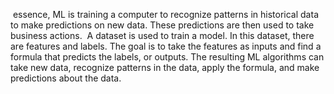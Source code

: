  essence, ML is training a computer to recognize patterns in historical data to make predictions on new data. These predictions are then used to take business actions.
 A dataset is used to train a model. In this dataset, there are features and labels. The goal is to take the features as inputs and find a formula that predicts the labels, or outputs. The resulting ML algorithms can take new data, recognize patterns in the data, apply the formula, and make predictions about the data.
